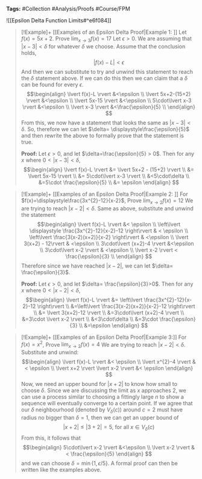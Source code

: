 **Tags:** #Collection #Analysis/Proofs #Course/FPM 

![[Epsilon Delta Function Limits#^e6f084]]

> [!Example]+ [[Examples of an Epsilon Delta Proof|Example 1: ]] Let $f(x)=5x+2$. Prove $\displaystyle\lim_{x \to 3}f(x)=17$
> Let $\epsilon>0$. We are assuming that $\lvert x-3 \rvert < \delta$ for whatever $\delta$ we choose. Assume that the conclusion holds,
> $$\lvert f(x)-L \rvert < \epsilon $$
> And then we can substitute to try and unwind this statement to reach the $\delta$ statement above. If we can do this then we can claim that a $\delta$ can be found for every $\epsilon$.
> $$\begin{align}
\lvert f(x)-L \rvert &<\epsilon \\
\lvert 5x+2-(15+2) \rvert &<\epsilon \\
\lvert 5x-15 \rvert &<\epsilon \\
5\cdot\lvert x-3 \rvert &<\epsilon \\
\lvert x-3 \rvert &<\frac{\epsilon}{5} \\
\end{align}
> $$
> From this, we now have a statement that looks the same as $\lvert x-3 \rvert<\delta$. So, therefore we can let $\delta= \displaystyle\frac{\epsilon}{5}$ and then rewrite the above to formally prove that the statement is true.
> 
> **Proof:** Let $\epsilon>0$, and let $\delta=\frac{\epsilon}{5} > 0$. Then for any $x$ where $0<\lvert x-3 \rvert < \delta$,
> $$\begin{align}
\lvert f(x)-L \rvert &= \lvert 5x+2 - (15+2) \rvert \\
&= \lvert 5x-15 \rvert  \\
&= 5\cdot\lvert x-3 \rvert  \\
&<5\cdot\delta \\
&=5\cdot \frac{\epsilon}{5} \\
&= \epsilon
\end{align}
> $$

> [!Example]+ [[Examples of an Epsilon Delta Proof|Example 2: ]] For $f(x)=\displaystyle\frac{3x^{2}-12}{x-2}$, Prove $\displaystyle\lim_{x \to 2}f(x)=12$
> We are trying to reach $\lvert x-2 \rvert<\delta$. Same as above, substitute and unwind the statement
> $$\begin{align}
\lvert f(x)-L \rvert &< \epsilon \\
\left\lvert  \displaystyle \frac{3x^{2}-12}{x-2}-12 \right\rvert  & < \epsilon \\
\left\lvert  \frac{3(x-2)(x+2)}{x-2} \right\rvert  & <\epsilon \\
\lvert 3(x+2) - 12\rvert  & <\epsilon \\
3\cdot\lvert (x+2)-4 \rvert &<\epsilon \\
 3\cdot\lvert x-2 \rvert & <\epsilon \\
\lvert x-2 \rvert < \frac{\epsilon}{3} \\
\end{align}
> $$
> Therefore since we have reached $\lvert x-2 \rvert$, we can let $\delta= \frac{\epsilon}{3}$.
> 
> **Proof:** Let $\epsilon>0$, and let $\delta= \frac{\epsilon}{3}>0$. Then for any $x$ where $0<\lvert x-2 \rvert<\delta$,
> $$\begin{align}
\lvert f(x)-L \rvert &= \left\lvert  \frac{3x^{2}-12}{x-2}-12  \right\rvert  \\
&=\left\lvert  \frac{3(x-2)(x+2)}{x-2}-12 \right\rvert  \\
&= \lvert 3(x+2)-12 \rvert \\
&=3\cdot\lvert (x+2)-4 \rvert \\
&=3\cdot \lvert x-2 \rvert \\
&<3\cdot\delta \\
&=3\cdot \frac{\epsilon}{3} \\
&=\epsilon
\end{align}
> $$

> [!Example]+ [[Examples of an Epsilon Delta Proof|Example 3:]] For $f(x)=x^{2}$, Prove $\displaystyle\lim_{x \to 2}f(x)=4$
> We are trying to reach $\lvert x-2 \rvert < \delta$. Substitute and unwind:
> $$\begin{align}
\lvert f(x)-L \rvert &< \epsilon \\
\lvert x^{2}-4 \rvert &< \epsilon \\
\lvert x+2 \rvert \lvert x-2 \rvert &< \epsilon
\end{align}
> $$
> Now, we need an upper bound for $\lvert x+2 \rvert$ to know how small to choose $\delta$. Since we are discussing the limit as $x$ approaches $2$, we can use a process similar to choosing a fittingly large $n$ to show a sequence will eventually converge to a certain point. If we agree that our $\delta$ neighbourhood (denoted by $V_{\delta}(c)$) around $c=2$ must have radius no bigger than $\delta=1$, then we can get an upper bound of
> $$\lvert x+2 \rvert \le \lvert 3+2 \rvert =5\text{, for all } x \in V_{\delta}(c)$$
> From this, it follows that
> $$\begin{align}
5\cdot\lvert x-2 \rvert &<\epsilon \\
\lvert x-2 \rvert &< \frac{\epsilon}{5}
\end{align}
> $$
> and we can choose $\delta=\min{\{1, \epsilon/5}\}$. A formal proof can then be written like the examples above.

